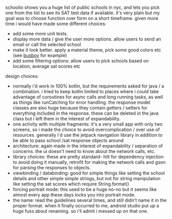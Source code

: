 schoolio shows you a huge list of public schools in nyc, and lets you pick one from the list to
see its SAT test data if available. it's very plain but my goal was to choose function
over form on a short timeframe. given more time i would have made some different choices:
- add some more unit tests.
- display more data / give the user more options. allow users to send an email or call the selected school
- make it look better. apply a material theme, pick some good colors etc (see [busboy](https://github.com/taitsmith/busboy) for example)
- add some filtering options: allow users to pick schools based on location, average sat scores etc

design choices: 
- normally i'd work in 100% kotlin, but the requirements asked for java / a combination. i tried to
    keep kotlin limited to places where i could take advantage of coroutines for async calls and long
    running tasks, as well as things like runCatching for error handling. the response model classes
    are also huge because they contain getters / setters for everything included in the response.
    these can be deleted in the java class but i left them in the interest of expandability.
- one activity with multiple fragments: it's a very small app with only two screens, so i made the 
    choice to avoid overcomplication / over use of resources. generally i'd use the jetpack navigation
    library in addition to be able to pass school /sat response objects around
- architecture: again made in the interest of expandability / separation of concerns. the ui doesn't
    need to know about the network calls, etc. 
- library choices: these are pretty standard- hilt for dependency injection to avoid doing it manually,
    retrofit for making the network calls and gson for parsing the responses to objects.
- viewbinding / databinding: good for simple things like setting the school details and other simple
    simple strings, but not for string manipulation like setting the sat scores which require String.format()
- forcing portrait mode: this used to be a huge no-no but it seems like almost every app these days
    locks you into portrait mode.
- the name: read the guidelines several times, and still didn't name it in the proper format. when
    it finally occurred to me, android studio put up a huge fuss about renaming. so i'll admit i
    messed up on that one.
